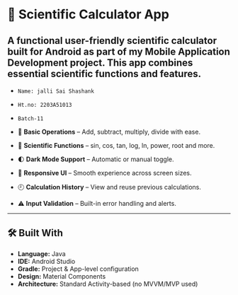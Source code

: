 # 📱 Scientific Calculator App
A functional user-friendly scientific calculator built for Android as part of my **Mobile Application Development** project. This app combines essential scientific functions and features.
---
- `Name: jalli Sai Shashank`
- `Ht.no: 2203A51013`
- `Batch-11`


- 🔢 **Basic Operations** – Add, subtract, multiply, divide with ease.
- 📐 **Scientific Functions** – sin, cos, tan, log, ln, power, root and more.
- 🌓 **Dark Mode Support** – Automatic or manual toggle.
- 📱 **Responsive UI** – Smooth experience across screen sizes.
- 🕘 **Calculation History** – View and reuse previous calculations.
- ⚠️ **Input Validation** – Built-in error handling and alerts.

---

## 🛠️ Built With

- **Language:** Java
- **IDE:** Android Studio
- **Gradle:** Project & App-level configuration
- **Design:** Material Components
- **Architecture:** Standard Activity-based (no MVVM/MVP used)



